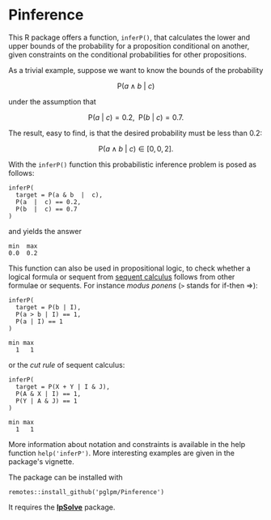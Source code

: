 # Pinference

This R package offers a function, `inferP()`, that calculates the lower and upper bounds of the probability for a proposition conditional on another, given constraints on the conditional probabilities for other propositions.

As a trivial example, suppose we want to know the bounds of the probability

$$
\mathrm{P}(a \land b\  \vert\  c)
$$

under the assumption that

$$
\mathrm{P}(a\  \vert\  c) = 0.2  ,\enspace
\mathrm{P}(b\  \vert\  c) = 0.7  .
$$

The result, easy to find, is that the desired probability must be less than $0.2$:

$$
\mathrm{P}(a \land b\  \vert\  c) \in [0, 0,2]  .
$$

With the `inferP()` function this probabilistic inference problem is posed as follows:
```
inferP(
  target = P(a & b  |  c),
  P(a  |  c) == 0.2,
  P(b  |  c) == 0.7
)
```
and yields the answer
```
min  max
0.0  0.2
```

This function can also be used in propositional logic, to check whether a logical formula or sequent from [sequent calculus](https://encyclopediaofmath.org/wiki/Sequent_calculus) follows from other formulae or sequents. For instance *modus ponens* (` > ` stands for if-then $\Rightarrow$):
```
inferP(
  target = P(b | I),
  P(a > b | I) == 1,
  P(a | I) == 1
)

min max 
  1   1 
```
or the *cut rule* of sequent calculus:
```
inferP(
  target = P(X + Y | I & J),
  P(A & X | I) == 1,
  P(Y | A & J) == 1
)

min max 
  1   1 
```


More information about notation and constraints is available in the help function `help('inferP')`. More interesting examples are given in the package's vignette.

The package can be installed with
```
remotes::install_github('pglpm/Pinference')
```

It requires the [**lpSolve**](https://cran.r-project.org/package=lpSolve) package.

